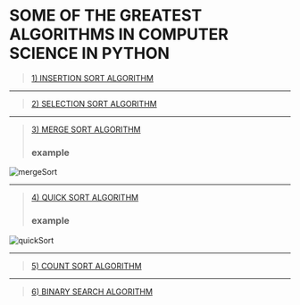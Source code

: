 # SOME OF THE GREATEST ALGORITHMS IN COMPUTER SCIENCE IN PYTHON

> [1) INSERTION SORT ALGORITHM](https://github.com/EdgarEmmanuel/GREATEST_ALGORITHMS_PYTHON/blob/main/insertion_sort.py) 
___
> [2) SELECTION SORT ALGORITHM](https://github.com/EdgarEmmanuel/GREATEST_ALGORITHMS_PYTHON/blob/main/selection_sort.py)
___
> [3) MERGE SORT ALGORITHM ](https://github.com/EdgarEmmanuel/GREATEST_ALGORITHMS_PYTHON/blob/main/merge_sort.py)
> ### example 
![mergeSort](https://www.techiedelight.com/wp-content/uploads/Merge-Sort-Steps.png)
___
> [4) QUICK SORT ALGORITHM ](https://github.com/EdgarEmmanuel/GREATEST_ALGORITHMS_PYTHON/blob/main/quick_sort.py)
> ### example
![quickSort](https://www.techiedelight.com/wp-content/uploads/Quicksort.png)
___
>[5) COUNT SORT ALGORITHM ](https://github.com/EdgarEmmanuel/GREATEST_ALGORITHMS_PYTHON/blob/main/count_sort.py)
___
>[6) BINARY SEARCH ALGORITHM ](https://github.com/EdgarEmmanuel/GREATEST_ALGORITHMS_PYTHON/blob/main/binary_search.py)